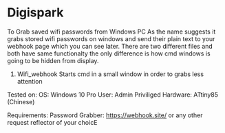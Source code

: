 # Digispark
To Grab saved wifi passwords from  Windows PC 
As the name suggests it grabs stored wifi passwords on windows and send their plain text to your webhook page which you can see later. There are two different files and both have same functionalty the only difference is how cmd windows is going to be hidden from display.

1. Wifi_webhook
Starts cmd in a small window in order to grabs less attention

Tested on:
OS: Windows 10 Pro
User: Admin Priviliged
Hardware: ATtiny85 (Chinese)

Requirements:
Password Grabber: https://webhook.site/ or any other request reflector of your choicE
